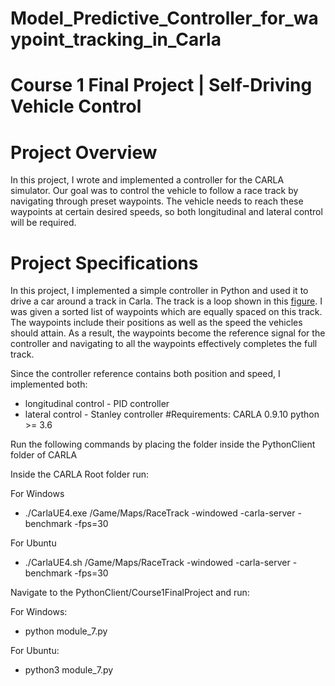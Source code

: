 # Model_Predictive_Controller_for_waypoint_tracking_in_Carla
# Course 1 Final Project | Self-Driving Vehicle Control
  
# Project Overview  
In this project, I wrote and implemented a controller for the CARLA simulator. Our goal was to control the vehicle to follow a race track by navigating through preset waypoints. The vehicle needs to reach these waypoints at certain desired speeds, so both longitudinal and lateral control will be required.  
  
# Project Specifications  
In this project, I implemented a simple controller in Python and used it to drive a car around a track in Carla. The track is a loop shown in this [figure](https://github.com/AbdullahBahi/Building-Full-Self-Driving-Car-Software-stack/blob/master/Course_1_Final_Project_Vehicle_Control/figure.PNG). I was given a sorted list of waypoints which are equally spaced on this track. The waypoints include their positions as well as the speed the vehicles should attain. As a result, the waypoints become the reference signal for the controller and navigating to all the waypoints effectively completes the full track.  
  
Since the controller reference contains both position and speed, I implemented both:
- longitudinal control - PID controller
- lateral control - Stanley controller
#Requirements:
CARLA 0.9.10
python >= 3.6


Run the following commands by placing the folder inside the PythonClient folder of CARLA


Inside the CARLA Root folder run:

For Windows
- ./CarlaUE4.exe /Game/Maps/RaceTrack -windowed -carla-server -benchmark -fps=30

For Ubuntu
- ./CarlaUE4.sh /Game/Maps/RaceTrack -windowed -carla-server -benchmark -fps=30

Navigate to the PythonClient/Course1FinalProject and run:

For Windows:
- python module_7.py

For Ubuntu:
- python3 module_7.py
